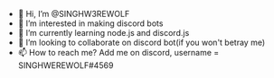- 👋 Hi, I’m @SINGHW3REWOLF
- 👀 I’m interested in making discord bots
- 🌱 I’m currently learning node.js and discord.js
- 💞️ I’m looking to collaborate on discord bot(if you won't betray me)
- 📫 How to reach me? Add me on discord, username = SINGHWEREWOLF#4569

<!---
SINGHW3REWOLF/SINGHW3REWOLF is a ✨ special ✨ repository because its `README.md` (this file) appears on your GitHub profile.
You can click the Preview link to take a look at your changes.
--->
